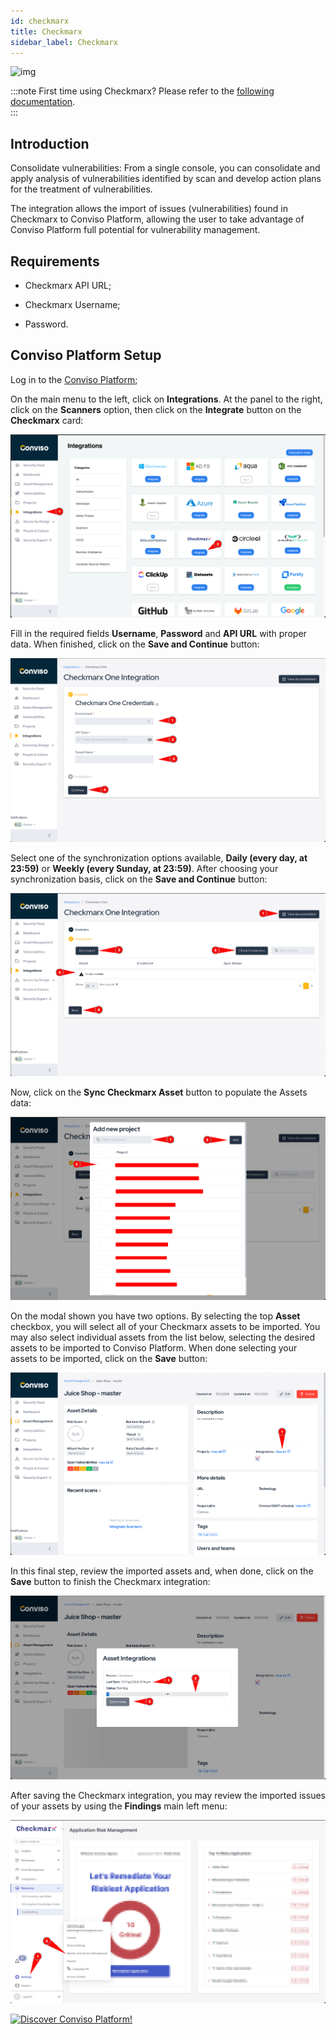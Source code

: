 ```yaml
---
id: checkmarx
title: Checkmarx
sidebar_label: Checkmarx
---
```


<div style={{textAlign: 'center'}}>

![img](../../static/img/checkmarx.png)

</div>

:::note
First time using Checkmarx? Please refer to the [following documentation](https://checkmarx.com/resource/documentation/).  
:::

## Introduction

Consolidate vulnerabilities: From a single console, you can consolidate and apply analysis of vulnerabilities identified by scan and develop action plans for the treatment of vulnerabilities.

The integration allows the import of issues (vulnerabilities) found in Checkmarx to Conviso Platform, allowing the user to take advantage of Conviso Platform full potential for vulnerability management.

## Requirements

- Checkmarx API URL;

- Checkmarx Username;

- Password.

## Conviso Platform Setup

Log in to the [Conviso Platform](https://app.convisoappsec.com);

On the main menu to the left, click on **Integrations**. At the panel to the right, click on the **Scanners** option, then click on the **Integrate** button on the **Checkmarx** card:

<div style={{textAlign: 'center'}}>

![img](../../static/img/checkmarx-img1.png)

</div>

Fill in the required fields **Username**, **Password** and **API URL** with proper data. When finished, click on the **Save and Continue** button:

<div style={{textAlign: 'center'}}>

![img](../../static/img/checkmarx-img2.png)

</div>

Select one of the synchronization options available, **Daily (every day, at 23:59)** or **Weekly (every Sunday, at 23:59)**. After choosing your synchronization basis, click on the **Save and Continue** button:

<div style={{textAlign: 'center'}}>

![img](../../static/img/checkmarx-img3.png)

</div>

Now, click on the **Sync Checkmarx Asset** button to populate the Assets data:

<div style={{textAlign: 'center'}}>

![img](../../static/img/checkmarx-img4.png)

</div>

On the modal shown you have two options. By selecting the top **Asset** checkbox, you will select all of your Checkmarx assets to be imported. You may also select individual assets from the list below, selecting the desired assets to be imported to Conviso Platform. When done selecting your assets to be imported, click on the **Save** button:

<div style={{textAlign: 'center'}}>

![img](../../static/img/checkmarx-img5.png)

</div>

In this final step, review the imported assets and, when done, click on the **Save** button to finish the Checkmarx integration:

<div style={{textAlign: 'center'}}>

![img](../../static/img/checkmarx-img6.png)

</div>

After saving the Checkmarx integration, you may review the imported issues of your assets by using the **Findings** main left menu:

<div style={{textAlign: 'center'}}>

![img](../../static/img/checkmarx-img7.png)

</div>

[![Discover Conviso Platform!](https://no-cache.hubspot.com/cta/default/5613826/interactive-125788977029.png)](https://cta-service-cms2.hubspot.com/web-interactives/public/v1/track/redirect?encryptedPayload=AVxigLKtcWzoFbzpyImNNQsXC9S54LjJuklwM39zNd7hvSoR%2FVTX%2FXjNdqdcIIDaZwGiNwYii5hXwRR06puch8xINMyL3EXxTMuSG8Le9if9juV3u%2F%2BX%2FCKsCZN1tLpW39gGnNpiLedq%2BrrfmYxgh8G%2BTcRBEWaKasQ%3D&webInteractiveContentId=125788977029&portalId=5613826)